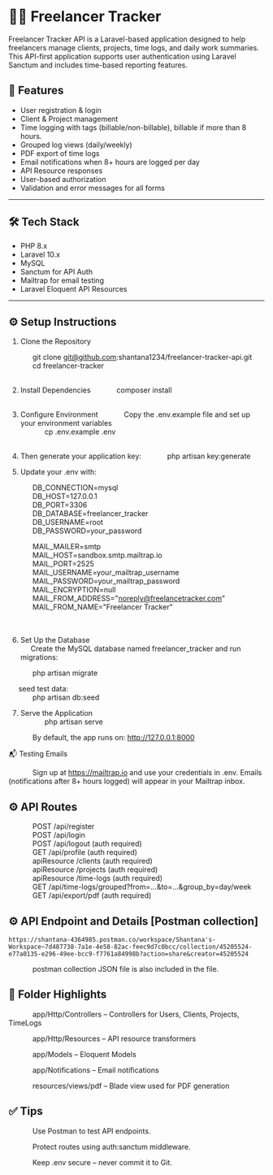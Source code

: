 # 🧑‍💻 Freelancer Tracker

Freelancer Tracker API is a Laravel-based application designed to help freelancers manage clients, projects, time logs, and daily work summaries. This API-first application supports user authentication using Laravel Sanctum and includes time-based reporting features.

## 🚀 Features

- User registration & login 
- Client & Project management
- Time logging with tags (billable/non-billable), billable if more than 8 hours.
- Grouped log views (daily/weekly)
- PDF export of time logs
- Email notifications when 8+ hours are logged per day
- API Resource responses
- User-based authorization
- Validation and error messages for all forms

---

## 🛠️ Tech Stack

- PHP 8.x
- Laravel 10.x
- MySQL
- Sanctum for API Auth
- Mailtrap for email testing
- Laravel Eloquent API Resources

---

## ⚙️ Setup Instructions

1. Clone the Repository

&nbsp;&nbsp;&nbsp;&nbsp;&nbsp;&nbsp;&nbsp;&nbsp;&nbsp;&nbsp;&nbsp;&nbsp;git clone git@github.com:shantana1234/freelancer-tracker-api.git <br>
&nbsp;&nbsp;&nbsp;&nbsp;&nbsp;&nbsp;&nbsp;&nbsp;&nbsp;&nbsp;&nbsp;&nbsp;cd freelancer-tracker<br><br>

2. Install Dependencies
&nbsp;&nbsp;&nbsp;&nbsp;&nbsp;&nbsp;&nbsp;&nbsp;&nbsp;&nbsp;&nbsp;&nbsp;composer install<br><br>

3. Configure Environment
&nbsp;&nbsp;&nbsp;&nbsp;&nbsp;&nbsp;&nbsp;&nbsp;&nbsp;&nbsp;&nbsp;&nbsp;Copy the .env.example file and set up your environment variables<br>
&nbsp;&nbsp;&nbsp;&nbsp;&nbsp;&nbsp;&nbsp;&nbsp;&nbsp;&nbsp;&nbsp;&nbsp;cp .env.example .env<br><br>

4. Then generate your application key:
&nbsp;&nbsp;&nbsp;&nbsp;&nbsp;&nbsp;&nbsp;&nbsp;&nbsp;&nbsp;&nbsp;&nbsp;php artisan key:generate

5. Update your .env with:

&nbsp;&nbsp;&nbsp;&nbsp;&nbsp;&nbsp;&nbsp;&nbsp;&nbsp;&nbsp;&nbsp;&nbsp;DB_CONNECTION=mysql<br>
&nbsp;&nbsp;&nbsp;&nbsp;&nbsp;&nbsp;&nbsp;&nbsp;&nbsp;&nbsp;&nbsp;&nbsp;DB_HOST=127.0.0.1<br>
&nbsp;&nbsp;&nbsp;&nbsp;&nbsp;&nbsp;&nbsp;&nbsp;&nbsp;&nbsp;&nbsp;&nbsp;DB_PORT=3306<br>
&nbsp;&nbsp;&nbsp;&nbsp;&nbsp;&nbsp;&nbsp;&nbsp;&nbsp;&nbsp;&nbsp;&nbsp;DB_DATABASE=freelancer_tracker<br>
&nbsp;&nbsp;&nbsp;&nbsp;&nbsp;&nbsp;&nbsp;&nbsp;&nbsp;&nbsp;&nbsp;&nbsp;DB_USERNAME=root<br>
&nbsp;&nbsp;&nbsp;&nbsp;&nbsp;&nbsp;&nbsp;&nbsp;&nbsp;&nbsp;&nbsp;&nbsp;DB_PASSWORD=your_password<br>

&nbsp;&nbsp;&nbsp;&nbsp;&nbsp;&nbsp;&nbsp;&nbsp;&nbsp;&nbsp;&nbsp;&nbsp;MAIL_MAILER=smtp<br>
&nbsp;&nbsp;&nbsp;&nbsp;&nbsp;&nbsp;&nbsp;&nbsp;&nbsp;&nbsp;&nbsp;&nbsp;MAIL_HOST=sandbox.smtp.mailtrap.io<br>
&nbsp;&nbsp;&nbsp;&nbsp;&nbsp;&nbsp;&nbsp;&nbsp;&nbsp;&nbsp;&nbsp;&nbsp;MAIL_PORT=2525<br>
&nbsp;&nbsp;&nbsp;&nbsp;&nbsp;&nbsp;&nbsp;&nbsp;&nbsp;&nbsp;&nbsp;&nbsp;MAIL_USERNAME=your_mailtrap_username<br>
&nbsp;&nbsp;&nbsp;&nbsp;&nbsp;&nbsp;&nbsp;&nbsp;&nbsp;&nbsp;&nbsp;&nbsp;MAIL_PASSWORD=your_mailtrap_password<br>
&nbsp;&nbsp;&nbsp;&nbsp;&nbsp;&nbsp;&nbsp;&nbsp;&nbsp;&nbsp;&nbsp;&nbsp;MAIL_ENCRYPTION=null<br>
&nbsp;&nbsp;&nbsp;&nbsp;&nbsp;&nbsp;&nbsp;&nbsp;&nbsp;&nbsp;&nbsp;&nbsp;MAIL_FROM_ADDRESS="noreply@freelancetracker.com"<br>
&nbsp;&nbsp;&nbsp;&nbsp;&nbsp;&nbsp;&nbsp;&nbsp;&nbsp;&nbsp;&nbsp;&nbsp;MAIL_FROM_NAME="Freelancer Tracker"<br>
<br><br>

6. Set Up the Database<br>
&nbsp;&nbsp;&nbsp;&nbsp;&nbsp;Create the MySQL database named freelancer_tracker and run migrations:<br>

&nbsp;&nbsp;&nbsp;&nbsp;&nbsp;&nbsp;&nbsp;&nbsp;&nbsp;&nbsp;&nbsp;&nbsp;php artisan migrate<br>

&nbsp;&nbsp;&nbsp;&nbsp;&nbsp;seed test data:<br>
&nbsp;&nbsp;&nbsp;&nbsp;&nbsp;&nbsp;&nbsp;&nbsp;&nbsp;&nbsp;&nbsp;&nbsp;php artisan db:seed<br>

7. Serve the Application <br>
&nbsp;&nbsp;&nbsp;&nbsp;&nbsp;&nbsp;&nbsp;&nbsp;&nbsp;&nbsp;&nbsp;&nbsp;php artisan serve

&nbsp;&nbsp;&nbsp;&nbsp;&nbsp;&nbsp;&nbsp;&nbsp;&nbsp;&nbsp;&nbsp;&nbsp;By default, the app runs on: http://127.0.0.1:8000<br>

📬 Testing Emails

&nbsp;&nbsp;&nbsp;&nbsp;&nbsp;&nbsp;&nbsp;&nbsp;&nbsp;&nbsp;&nbsp;&nbsp;Sign up at https://mailtrap.io and use your credentials in .env. Emails (notifications after 8+ hours logged) will appear in your Mailtrap inbox.

## ⚙️ API Routes

&nbsp;&nbsp;&nbsp;&nbsp;&nbsp;&nbsp;&nbsp;&nbsp;&nbsp;&nbsp;&nbsp;&nbsp;POST /api/register <br>
&nbsp;&nbsp;&nbsp;&nbsp;&nbsp;&nbsp;&nbsp;&nbsp;&nbsp;&nbsp;&nbsp;&nbsp;POST /api/login<br>
&nbsp;&nbsp;&nbsp;&nbsp;&nbsp;&nbsp;&nbsp;&nbsp;&nbsp;&nbsp;&nbsp;&nbsp;POST /api/logout (auth required)<br>
&nbsp;&nbsp;&nbsp;&nbsp;&nbsp;&nbsp;&nbsp;&nbsp;&nbsp;&nbsp;&nbsp;&nbsp;GET /api/profile (auth required)<br>
&nbsp;&nbsp;&nbsp;&nbsp;&nbsp;&nbsp;&nbsp;&nbsp;&nbsp;&nbsp;&nbsp;&nbsp;apiResource /clients (auth required)<br>
&nbsp;&nbsp;&nbsp;&nbsp;&nbsp;&nbsp;&nbsp;&nbsp;&nbsp;&nbsp;&nbsp;&nbsp;apiResource /projects (auth required)<br>
&nbsp;&nbsp;&nbsp;&nbsp;&nbsp;&nbsp;&nbsp;&nbsp;&nbsp;&nbsp;&nbsp;&nbsp;apiResource /time-logs (auth required)<br>
&nbsp;&nbsp;&nbsp;&nbsp;&nbsp;&nbsp;&nbsp;&nbsp;&nbsp;&nbsp;&nbsp;&nbsp;GET /api/time-logs/grouped?from=...&to=...&group_by=day/week<br>
&nbsp;&nbsp;&nbsp;&nbsp;&nbsp;&nbsp;&nbsp;&nbsp;&nbsp;&nbsp;&nbsp;&nbsp;GET /api/export/pdf (auth required)<br>


## ⚙️ API Endpoint and Details [Postman collection] 

    https://shantana-4364985.postman.co/workspace/Shantana's-Workspace~7d487738-7a1e-4e58-82ac-feec9d7c0bcc/collection/45205524-e77a0135-e296-49ee-bcc9-f7761a84998b?action=share&creator=45205524 

&nbsp;&nbsp;&nbsp;&nbsp;&nbsp;&nbsp;&nbsp;&nbsp;&nbsp;&nbsp;&nbsp;&nbsp;postman collection JSON file is also included in the file. 


## 📁 Folder Highlights

&nbsp;&nbsp;&nbsp;&nbsp;&nbsp;&nbsp;&nbsp;&nbsp;&nbsp;&nbsp;&nbsp;&nbsp;app/Http/Controllers – Controllers for Users, Clients, Projects, TimeLogs<br>

&nbsp;&nbsp;&nbsp;&nbsp;&nbsp;&nbsp;&nbsp;&nbsp;&nbsp;&nbsp;&nbsp;&nbsp;app/Http/Resources – API resource transformers<br>

&nbsp;&nbsp;&nbsp;&nbsp;&nbsp;&nbsp;&nbsp;&nbsp;&nbsp;&nbsp;&nbsp;&nbsp;app/Models – Eloquent Models<br>

&nbsp;&nbsp;&nbsp;&nbsp;&nbsp;&nbsp;&nbsp;&nbsp;&nbsp;&nbsp;&nbsp;&nbsp;app/Notifications – Email notifications<br>

&nbsp;&nbsp;&nbsp;&nbsp;&nbsp;&nbsp;&nbsp;&nbsp;&nbsp;&nbsp;&nbsp;&nbsp;resources/views/pdf – Blade view used for PDF generation<br>

##  ✅ Tips

&nbsp;&nbsp;&nbsp;&nbsp;&nbsp;&nbsp;&nbsp;&nbsp;&nbsp;&nbsp;&nbsp;&nbsp;Use Postman to test API endpoints.<br>

&nbsp;&nbsp;&nbsp;&nbsp;&nbsp;&nbsp;&nbsp;&nbsp;&nbsp;&nbsp;&nbsp;&nbsp;Protect routes using auth:sanctum middleware.<br>

&nbsp;&nbsp;&nbsp;&nbsp;&nbsp;&nbsp;&nbsp;&nbsp;&nbsp;&nbsp;&nbsp;&nbsp;Keep .env secure – never commit it to Git.<br>

